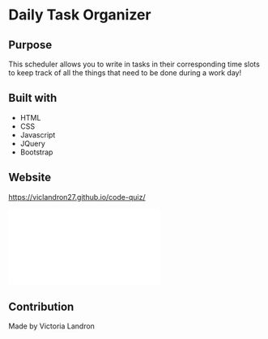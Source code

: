 # Daily Task Organizer

## Purpose
This scheduler allows you to write in tasks in their corresponding time slots to keep track of all the things that need to be done during a work day!

## Built with
* HTML
* CSS
* Javascript
* JQuery
* Bootstrap

## Website
https://viclandron27.github.io/code-quiz/

![](assets/screenshot.pdf)

## Contribution
Made by Victoria Landron
